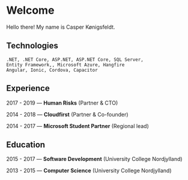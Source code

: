 # Welcome

Hello there! My name is Casper Kønigsfeldt.

## Technologies
```
.NET, .NET Core, ASP.NET, ASP.NET Core, SQL Server,
Entity Framework,, Microsoft Azure, Hangfire
Angular, Ionic, Cordova, Capacitor
```

## Experience

2017 - 2019 ⁠— **Human Risks** (Partner & CTO)

2014 - 2018 ⁠— **Cloudfirst** (Partner & Co-founder)

2014 - 2017 ⁠— **Microsoft Student Partner** (Regional lead)

## Education

2015 - 2017 ⁠— **Software Development** (University College Nordjylland)

2013 - 2015 ⁠— **Computer Science** (University College Nordjylland)
